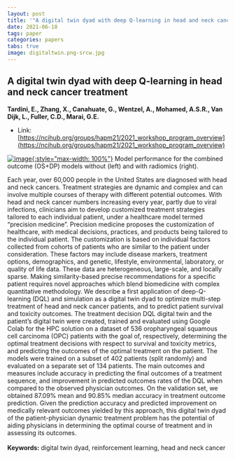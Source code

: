 ```yaml
---
layout: post
title: '"A digital twin dyad with deep Q-learning in head and neck cancer treatment"'
date: 2021-06-18
tags: paper
categories: papers
tabs: true
image: digitaltwin.png-srcw.jpg
---
```


## A digital twin dyad with deep Q-learning in head and neck cancer treatment
**Tardini, E., Zhang, X., Canahuate, G., Wentzel, A., Mohamed, A.S.R., Van Dijk, L., Fuller, C.D., Marai, G.E.**
- Link: [https://ncihub.org/groups/hapm21/2021_workshop_program_overview](https://ncihub.org/groups/hapm21/2021_workshop_program_overview)


[![image](https://www.evl.uic.edu/output/originals/digitaltwin.png-srcw.jpg){:style="max-width: 100%"}](https://www.evl.uic.edu/output/originals/digitaltwin.png-srcw.jpg)
Model performance for the combined outcome (OS+DP) models without (left) and with radiomics (right).

Each year, over 60,000 people in the United States are diagnosed with head and neck cancers. Treatment strategies are dynamic and complex and can involve multiple courses of therapy with different potential outcomes. With head and neck cancer numbers increasing every year, partly due to viral infections, clinicians aim to develop customized treatment strategies tailored to each individual patient, under a healthcare model termed &ldquo;precision medicine&rdquo;. Precision medicine proposes the customization of healthcare, with medical decisions, practices, and products being tailored to the individual patient. The customization is based on individual factors collected from cohorts of patients who are similar to the patient under consideration. These factors may include disease markers, treatment options, demographics, and genetic, lifestyle, environmental, laboratory, or quality of life data. These data are heterogeneous, large-scale, and locally sparse. Making similarity-based precise recommendations for a specific patient requires novel approaches which blend biomedicine with complex quantitative methodology. We describe a first application of deep-Q-learning (DQL) and simulation as a digital twin dyad to optimize multi-step treatment of head and neck cancer patients, and to predict patient survival and toxicity outcomes. The treatment decision DQL digital twin and the patient’s digital twin were created, trained and evaluated using Google Colab for the HPC solution on a dataset of 536 oropharyngeal squamous cell carcinoma (OPC) patients with the goal of, respectively, determining the optimal treatment decisions with respect to survival and toxicity metrics, and predicting the outcomes of the optimal treatment on the patient. The models were trained on a subset of 402 patients (split randomly) and evaluated on a separate set of 134 patients. The main outcomes and measures include accuracy in predicting the final outcomes of a treatment sequence, and improvement in predicted outcomes rates of the DQL when compared to the observed physician outcomes. On the validation set, we obtained 87.09% mean and 90.85%
median accuracy in treatment outcome prediction. Given the prediction accuracy and predicted improvement on medically relevant outcomes yielded by this approach, this digital twin dyad of the patient-physician dynamic treatment problem has the potential of aiding physicians in determining the optimal course of treatment and in assessing its outcomes.<br><br>
<strong>Keywords:</strong> digital twin dyad, reinforcement learning, head and neck cancer